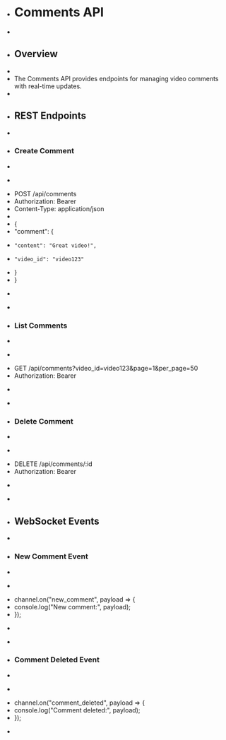 - # Comments API
-
- ## Overview
-
- The Comments API provides endpoints for managing video comments with real-time updates.
-
- ## REST Endpoints
-
- ### Create Comment
-
- ```http

  ```
- POST /api/comments
- Authorization: Bearer <token>
- Content-Type: application/json
-
- {
- "comment": {
-     "content": "Great video!",
-     "video_id": "video123"
- }
- }
- ```

  ```
-
- ### List Comments
-
- ```http

  ```
- GET /api/comments?video_id=video123&page=1&per_page=50
- Authorization: Bearer <token>
- ```

  ```
-
- ### Delete Comment
-
- ```http

  ```
- DELETE /api/comments/:id
- Authorization: Bearer <token>
- ```

  ```
-
- ## WebSocket Events
-
- ### New Comment Event
-
- ```javascript

  ```
- channel.on("new_comment", payload => {
- console.log("New comment:", payload);
- });
- ```

  ```
-
- ### Comment Deleted Event
-
- ```javascript

  ```
- channel.on("comment_deleted", payload => {
- console.log("Comment deleted:", payload);
- });
- ```

  ```
